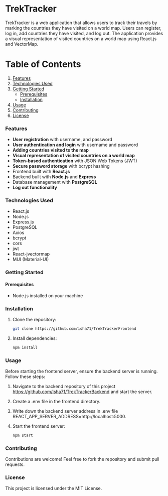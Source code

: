# TrekTracker
TrekTracker is a web application that allows users to track their travels by marking the countries they have visited on a world map. Users can register, log in, add countries they have visited, and log out. The application provides a visual representation of visited countries on a world map using React.js and VectorMap.

# Table of Contents

1. [Features](#features)
2. [Technologies Used](#technologies-used)
3. [Getting Started](#getting-started)
   - [Prerequisites](#prerequisites)
   - [Installation](#installation)
4. [Usage](#usage)
6. [Contributing](#contributing)
7. [License](#license)

### Features

- **User registration** with username, and password
- **User authentication and login** with username and password
- **Adding countries visited to the map**
- **Visual representation of visited countries on a world map**
- **Token-based authentication** with JSON Web Tokens (JWT)
- **Secure password storage** with bcrypt hashing
- Frontend built with **React.js**
- Backend built with **Node.js** and **Express**
- Database management with **PostgreSQL**
- **Log out functionality**

### Technologies Used

- React.js
- Node.js
- Express.js
- PostgreSQL
- Axios
- bcrypt
- cors
- jwt
- React-jvectormap
- MUI (Material-UI)

### Getting Started

#### Prerequisites

- Node.js installed on your machine

### Installation

1. Clone the repository:
   ```bash
   git clone https://github.com/isha71/TrekTrackerFrontend
   ```
2. Install dependencies:
   ```bash
   npm install
   ```

### Usage
Before starting the frontend server, ensure the backend server is running. Follow these steps:

1. Navigate to the backend repository of this project https://github.com/isha71/TrekTrackerBackend and start the server.

2. Create a .env file in the frontend directory.

3. Write down the backend server address in .env file 
REACT_APP_SERVER_ADDRESS=http://localhost:5000.

4. Start the frontend server:
   ```bash
   npm start
   ```


### Contributing

Contributions are welcome! Feel free to fork the repository and submit pull requests.

### License

This project is licensed under the MIT License.

